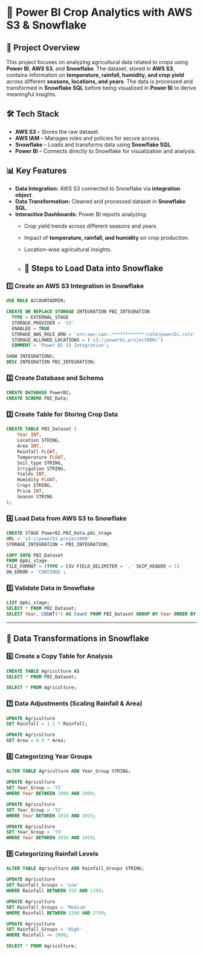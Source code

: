 # 🌾 Power BI Crop Analytics with AWS S3 & Snowflake

## 📌 Project Overview
This project focuses on analyzing agricultural data related to crops using **Power BI**, **AWS S3**, and **Snowflake**. The dataset, stored in **AWS S3**, contains information on **temperature, rainfall, humidity, and crop yield** across different **seasons, locations, and years**. The data is processed and transformed in **Snowflake SQL** before being visualized in **Power BI** to derive meaningful insights.

## 🛠️ Tech Stack
- **AWS S3** – Stores the raw dataset.
- **AWS IAM** – Manages roles and policies for secure access.
- **Snowflake** – Loads and transforms data using **Snowflake SQL**.
- **Power BI** – Connects directly to Snowflake for visualization and analysis.

## 📊 Key Features
- **Data Integration:** AWS S3 connected to Snowflake via **integration object**.
- **Data Transformation:** Cleaned and processed dataset in **Snowflake SQL**.
- **Interactive Dashboards:** Power BI reports analyzing:
  - Crop yield trends across different seasons and years.
  - Impact of **temperature, rainfall, and humidity** on crop production.
  - Location-wise agricultural insights.
 
  - ## 🚀 Steps to Load Data into Snowflake

### **1️⃣ Create an AWS S3 Integration in Snowflake**
```sql
USE ROLE ACCOUNTADMIN;

CREATE OR REPLACE STORAGE INTEGRATION PBI_INTEGRATION
  TYPE = EXTERNAL_STAGE
  STORAGE_PROVIDER = 'S3'
  ENABLED = TRUE
  STORAGE_AWS_ROLE_ARN = 'arn:aws:iam::************:role/powerbi.role'
  STORAGE_ALLOWED_LOCATIONS = ('s3://powerbi.project000/')
  COMMENT = 'Power BI S3 Integration';

SHOW INTEGRATIONS;
DESC INTEGRATION PBI_INTEGRATION;
```

### **2️⃣ Create Database and Schema**
```sql
CREATE DATABASE PowerBI;
CREATE SCHEMA PBI_Data;
```

### **3️⃣ Create Table for Storing Crop Data**
```sql
CREATE TABLE PBI_Dataset (
    Year INT,	
    Location STRING,	
    Area INT,
    Rainfall FLOAT, 
    Temperature FLOAT, 
    Soil_type STRING,
    Irrigation STRING, 
    Yields INT,
    Humidity FLOAT,
    Crops STRING,
    Price INT,
    Season STRING
);
```

### **4️⃣ Load Data from AWS S3 to Snowflake**
```sql
CREATE STAGE PowerBI.PBI_Data.pbi_stage
URL = 's3://powerbi.project000'
STORAGE_INTEGRATION = PBI_INTEGRATION;

COPY INTO PBI_Dataset 
FROM @pbi_stage
FILE_FORMAT = (TYPE = CSV FIELD_DELIMITER = ',' SKIP_HEADER = 1)
ON_ERROR = 'CONTINUE';
```

### **5️⃣ Validate Data in Snowflake**
```sql
LIST @pbi_stage;
SELECT * FROM PBI_Dataset;
SELECT Year, COUNT(*) AS Count FROM PBI_Dataset GROUP BY Year ORDER BY Year;
```

---

## 🔧 **Data Transformations in Snowflake**  

### **6️⃣ Create a Copy Table for Analysis**
```sql
CREATE TABLE Agriculture AS 
SELECT * FROM PBI_Dataset;

SELECT * FROM Agriculture;
```

### **7️⃣ Data Adjustments (Scaling Rainfall & Area)**
```sql
UPDATE Agriculture
SET Rainfall = 1.1 * Rainfall;

UPDATE Agriculture
SET Area = 0.9 * Area;
```

### **8️⃣ Categorizing Year Groups**
```sql
ALTER TABLE Agriculture ADD Year_Group STRING;

UPDATE Agriculture
SET Year_Group = 'Y1'
WHERE Year BETWEEN 2004 AND 2009;

UPDATE Agriculture
SET Year_Group = 'Y2'
WHERE Year BETWEEN 2010 AND 2015;

UPDATE Agriculture
SET Year_Group = 'Y3'
WHERE Year BETWEEN 2016 AND 2019;
```

### **9️⃣ Categorizing Rainfall Levels**
```sql
ALTER TABLE Agriculture ADD Rainfall_Groups STRING;

UPDATE Agriculture
SET Rainfall_Groups = 'Low'
WHERE Rainfall BETWEEN 255 AND 1199;

UPDATE Agriculture
SET Rainfall_Groups = 'Medium'
WHERE Rainfall BETWEEN 1200 AND 2799;

UPDATE Agriculture
SET Rainfall_Groups = 'High'
WHERE Rainfall >= 2800;

SELECT * FROM Agriculture;
```
